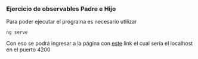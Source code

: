 ### Ejercicio de observables Padre e Hijo

Para poder ejecutar el programa es necesario utilizar
```
ng serve
```
Con eso se podrá ingresar a la página con [este](http://localhost:4200) link el cual sería el localhost en el puerto 4200
